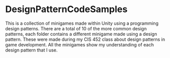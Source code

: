# DesignPatternCodeSamples

This is a collection of minigames made within Unity using a programming design patterns. There are a total of 10 of the more common design patterns, each folder contains a different minigame made using a design pattern. These were made during my CIS 452 class about design patterns in game development. All the minigames show my understanding of
each design pattern that I use.
